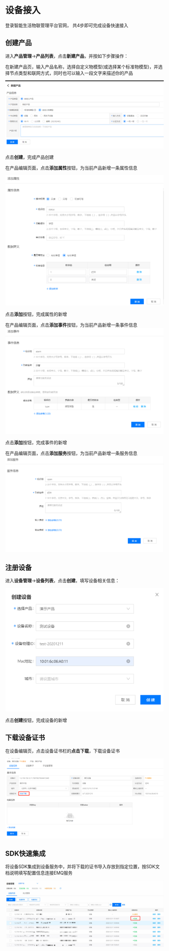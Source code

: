 # 设备接入

登录智能生活物联管理平台官网， 共4步即可完成设备快速接入

## 创建产品

进入**产品管理**->**产品列表**，点击**新建产品**，并按如下步骤操作：

在新建产品页，输入产品名称，选择自定义物模型(或选择某个标准物模型)，并选择节点类型和联网方式，同时也可以输入一段文字来描述你的产品

![创建产品](../../../../image/IoT/IoT-Estate/Best-Practices/Create-Product.png)

点击**创建**，完成产品创建

在产品编辑页面，点击**添加属性**按钮，为当前产品新增一条属性信息

![添加属性](../../../../image/IoT/IoT-Estate/Best-Practices/Add-Property.png)

点击**添加**按钮，完成属性的新增

在产品编辑页面，点击**添加事件**按钮，为当前产品新增一条事件信息![添加事件](../../../../image/IoT/IoT-Estate/Best-Practices/Add-Event.png)

点击**添加**按钮，完成事件的新增

在产品编辑页面，点击**添加服务**按钮，为当前产品新增一条服务信息
![添加服务](../../../../image/IoT/IoT-Estate/Best-Practices/Add-Service.png)


## 注册设备

进入**设备管理**->**设备列表**，点击**创建**，填写设备相关信息：

![添加服务](../../../../image/IoT/IoT-Estate/Best-Practices/Create-Device.png)

点击**创建**按钮，完成设备的新增

## 下载设备证书

在设备编辑页，点击设备证书栏的**点击下载**，下载设备证书

![下载证书](../../../../image/IoT/IoT-Estate/Best-Practices/Download-File.png)

## SDK快速集成
将设备SDK集成到设备服务中，并将下载的证书导入存放到指定位置，按SDK文档说明填写配置信息连接EMQ服务

![设备上线](../../../../image/IoT/IoT-Estate/Best-Practices/Device-Online.jpg)

